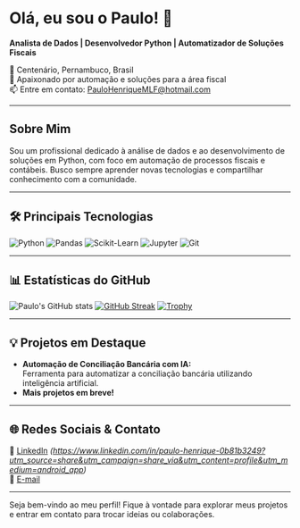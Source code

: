 # Olá, eu sou o Paulo! 👋

**Analista de Dados | Desenvolvedor Python | Automatizador de Soluções Fiscais**

📍 Centenário, Pernambuco, Brasil  
🚀 Apaixonado por automação e soluções para a área fiscal  
📫 Entre em contato: [PauloHenriqueMLF@hotmail.com](mailto:PauloHenriqueMLF@hotmail.com)

---

## Sobre Mim

Sou um profissional dedicado à análise de dados e ao desenvolvimento de soluções em Python, com foco em automação de processos fiscais e contábeis. Busco sempre aprender novas tecnologias e compartilhar conhecimento com a comunidade.

---

## 🛠️ Principais Tecnologias

![Python](https://img.shields.io/badge/-Python-3776AB?style=for-the-badge&logo=python&logoColor=white)
![Pandas](https://img.shields.io/badge/-Pandas-150458?style=for-the-badge&logo=pandas&logoColor=white)
![Scikit-Learn](https://img.shields.io/badge/-Scikit_Learn-F7931E?style=for-the-badge&logo=scikit-learn&logoColor=white)
![Jupyter](https://img.shields.io/badge/-Jupyter-F37626?style=for-the-badge&logo=jupyter&logoColor=white)
![Git](https://img.shields.io/badge/-Git-F05032?style=for-the-badge&logo=git&logoColor=white)

---

## 📊 Estatísticas do GitHub

![Paulo's GitHub stats](https://github-readme-stats.vercel.app/api?username=PauloHmlf&show_icons=true&theme=radical)
[![GitHub Streak](https://github-readme-streak-stats.herokuapp.com/?user=PauloHmlf)](https://git.io/streak-stats)
[![Trophy](https://github-profile-trophy.vercel.app/?username=PauloHmlf&theme=onedark)](https://github.com/ryo-ma/github-profile-trophy)

---

## 💡 Projetos em Destaque

- **Automação de Conciliação Bancária com IA:**  
  Ferramenta para automatizar a conciliação bancária utilizando inteligência artificial.
- **Mais projetos em breve!**

---

## 🌐 Redes Sociais & Contato

🔗 [LinkedIn](#) *(https://www.linkedin.com/in/paulo-henrique-0b81b3249?utm_source=share&utm_campaign=share_via&utm_content=profile&utm_medium=android_app)*  
📧 [E-mail](mailto:PauloHenriqueMLF@hotmail.com)

---

Seja bem-vindo ao meu perfil! Fique à vontade para explorar meus projetos e entrar em contato para trocar ideias ou colaborações.
